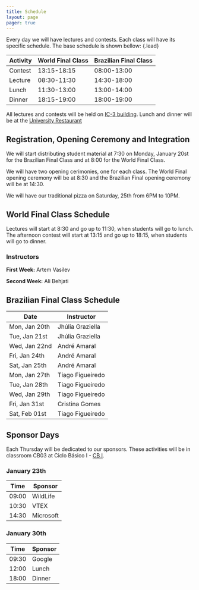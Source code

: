 ```yaml
---
title: Schedule
layout: page
pager: true
---
```


Every day we will have lectures and contests. Each class will have its specific schedule. The base schedule is shown bellow:
{.lead}

Activity | World Final Class | Brazilian Final Class
---------|-------------------|----------------------
Contest  | 13:15-18:15       | 08:00-13:00
Lecture  | 08:30-11:30       | 14:30-18:00
Lunch    | 11:30-13:00       | 13:00-14:00
Dinner   | 18:15-19:00       | 18:00-19:00

All lectures and contests will be held on [IC-3 building](https://www.google.com/maps/place/Instituto+de+Computa%C3%A7%C3%A3o/@-22.8132283,-47.0638092,18z/data=!4m5!3m4!1s0x0:0x35cb36a6a312ea5b!8m2!3d-22.8137764!4d-47.0640004). Lunch and dinner will be at the [University Restaurant](https://www.google.com/maps/place/Restaurante+Universit%C3%A1rio+-+Unicamp/@-22.8169862,-47.0728041,18z/data=!4m5!3m4!1s0x0:0x21d9dab5b4cf75ea!8m2!3d-22.817514!4d-47.0721962)

## Registration, Opening Ceremony and Integration

We will start distributing student material at 7:30 on Monday, January 20st for the Brazilian Final Class and at 8:00 for the World Final Class.

We will have two opening cerimonies, one for each class. The World Final opening ceremony will be at 8:30 and the Brazilian Final opening ceremony will be at 14:30.

We will have our traditional pizza on Saturday, 25th from 6PM to 10PM.

## World Final Class Schedule

Lectures will start at 8:30 and go up to 11:30, when students will go to lunch. The afternoon contest will start at 13:15 and go up to 18:15, when students will go to dinner.

### Instructors

**First Week:** Artem Vasilev

**Second Week:** Ali Behjati

## Brazilian Final Class Schedule

Date          | Instructor
--------------|-----------
Mon, Jan 20th | Jhúlia Graziella
Tue, Jan 21st | Jhúlia Graziella
Wed, Jan 22nd | André Amaral
Fri, Jan 24th | André Amaral
Sat, Jan 25th | André Amaral
Mon, Jan 27th | Tiago Figueiredo
Tue, Jan 28th | Tiago Figueiredo
Wed, Jan 29th | Tiago Figueiredo
Fri, Jan 31st | Cristina Gomes
Sat, Feb 01st | Tiago Figueiredo

## Sponsor Days

Each Thursday will be dedicated to our sponsors. These activities will be in classroom CB03 at Ciclo Básico I - [CB I](https://www.google.com/maps/place/Ciclo+B%C3%A1sico+I+-+CB/@-22.8147326,-47.0736946,17z/data=!4m12!1m6!3m5!1s0x94c8c14cff6a4ae5:0x5cc330b4c087f06!2sCentro+de+Conven%C3%A7%C3%B5es!8m2!3d-22.8147326!4d-47.0715006!3m4!1s0x0:0xf3522e37359f743c!8m2!3d-22.8174395!4d-47.0683667).

### January 23th
Time  | Sponsor
------|--------
09:00 | WildLife
10:30 | VTEX
14:30 | Microsoft


### January 30th

Time  | Sponsor
------|--------
09:30 | Google
12:00 | Lunch
18:00 | Dinner